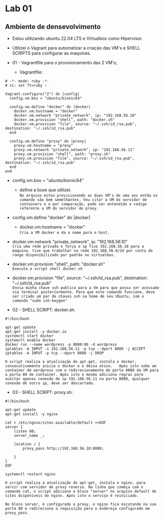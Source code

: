 # Lab 01

## Ambiente de densevolvimento
   - Estou utilizando ubuntu 22.04 LTS e Virtualbox como Hipervisor.

   - Utilizei o Vagrant para automatizar a criação das VM's e SHELL SCRIPTS para configurar as maquinas.


- 01 - Vagrantfile para o provisionamento das 2 VM's;
   - Vagrantfile:

```
# -*- mode: ruby -*-
# vi: set ft=ruby :

Vagrant.configure("2") do |config|
  config.vm.box = "ubuntu/bionic64"

  config.vm.define "docker" do |docker|
    docker.vm.hostname = "docker"
    docker.vm.network "private_network", ip: "192.168.56.10"
    docker.vm.provision "shell", path: "docker.sh"
    docker.vm.provision "file", source: "~/.ssh/id_rsa.pub", destination: "~/.ssh/id_rsa.pub" 
  end

  config.vm.define "proxy" do |proxy|
    proxy.vm.hostname = "proxy"
    proxy.vm.network "private_network", ip: "192.168.56.11"
    proxy.vm.provision "shell", path: "proxy.sh"
    proxy.vm.provision "file", source: "~/.ssh/id_rsa.pub", destination: "~/.ssh/id_rsa.pub" 
  end
end
```


- config.vm.box = "ubuntu/bionic64"
    - define a boxe que utilizei.  
`
No arquivo estou provisionando as duas VM's de uma vez então os comando são bem semelhantes. Vou citar a VM do servidor de containers e o por comparação, pode ser entendido o codigo referente a VM do servidor de proxy.
`

- config.vm.define "docker" do |docker|
    - docker.vm.hostname = "docker"  
`
Cria a VM docker e da o nome para o host.
`

- docker.vm.network "private_network", ip: "192.168.56.10"  
`
Cria uma rede privada e força o ip fixo 192.168.56.10 para a maquina.
tive que trabalhar na rede 192.168.56.0/24 por conta do range disponibilizado por padrão no virtualbox.
`

- docker.vm.provision "shell", path: "docker.sh"  
`
Executa o script shell docker.sh
`

- docker.vm.provision "file", source: "~/.ssh/id_rsa.pub", destination: "~/.ssh/id_rsa.pub"   
`
Envia minha chave ssh publica para a Vm para que possa ser acessado via terminal posteriormente.
Para que este comando funcione, deve ser criado um par de chaves ssh na home de seu Ubuntu, com o comando "sudo ssh-keygen"
`

- 02 - SHELL SCRIPT: docker.sh:

```
#!/bin/bash

apt-get update
apt-get install -y docker.io
systemctl start docker
systemctl enable docker
docker run --name wordpress -p 8080:80 -d wordpress
iptables -A INPUT -s 192.168.56.11 -p tcp --dport 8080 -j ACCEPT
iptables -A INPUT -p tcp --dport 8080 -j DROP
```

`
O script realiza a atualização do apt-get, instala o docker, consecutivamente inicia o docker e o deixa ativo.  
Após isto sobe um container de wordpress com o redirecionamento de porta 8080 da VM para a porta 80 do container.
Após isto o mesmo adiciona regras para aceitar apenas conexão do ip 192.168.56.11 na porta 8080, qualquer conexão de outro ip, deve ser descartado.
`

- 03 - SHELL SCRIPT: proxy.sh:

```
#!/bin/bash

apt-get update
apt-get install -y nginx

cat > /etc/nginx/sites-available/default <<EOF
server {
    listen 80;
    server_name _;

    location / {
        proxy_pass http://192.168.56.10:8080;
        
    }
}
EOF

systemctl restart nginx
```
`
O script realiza a atualização do apt-get, instala o nginx, para servir com servidor de proxy reverso. Na linha que começa com o comando cat, o script adiciona o bloco "server" no arquivo default de sites disponiveis do nginx.
Após isto o serviço é reiniciado. 
`

``
No bloco server, é configurado o proxy, o nginx fica escutando na sua porta 80 e redireciona a requisição para o endereço configurado em proxy_pass.
``
